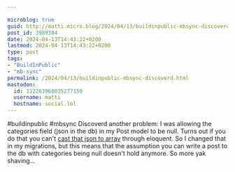 ```yaml
---

microblog: true
guid: http://matti.micro.blog/2024/04/13/buildinpublic-mbsync-discoverd.html
post_id: 3989384
date: 2024-04-13T14:43:22+0200
lastmod: 2024-04-13T14:43:22+0200
type: post
tags:
- "BuildInPublic"
- "mb-sync"
permalink: /2024/04/13/buildinpublic-mbsync-discoverd.html
mastodon:
  id: 112263968035277150
  username: matti
  hostname: social.lol
---
```

#buildinpublic #mbsync Discoverd another problem: I was allowing the categories field (json in the db) in my Post model to be null. Turns out if you do that you can't [cast that json to array](https://laracasts.com/discuss/channels/laravel/cast-to-array-not-working) through eloquent. So I changed that in my migrations, but this means that the assumption you can write a post to the db with categories being null doesn't hold anymore. So more yak shaving…
